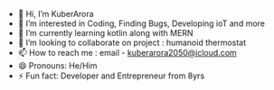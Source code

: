 - 👋 Hi, I’m KuberArora
- 👀 I’m interested in Coding, Finding Bugs, Developing ioT and more
- 🌱 I’m currently learning kotlin along with MERN
- 💞️ I’m looking to collaborate on project : humanoid thermostat
- 📫 How to reach me : email - kuberarora2050@icloud.com
- 😄 Pronouns: He/Him
- ⚡ Fun fact: Developer and Entrepreneur from 8yrs

<!---
VTKuberArora/VTKuberArora is a ✨ special ✨ repository because its `README.md` (this file) appears on your GitHub profile.
You can click the Preview link to take a look at your changes.
--->
